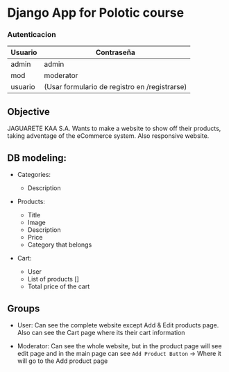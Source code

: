 # Django App for Polotic course

### Autenticacion
| Usuario | Contraseña                                    |
|---------|-----------------------------------------------|
| admin   | admin                                         |
| mod     | moderator                                     |
| usuario | (Usar formulario de registro en /registrarse) |



## Objective

JAGUARETE KAA S.A. Wants to make a website to show off their products, taking adventage of the eCommerce system. 
Also responsive website.

## DB modeling: 

* Categories:
	* Description

* Products:
	* Title
	* Image
	* Description
	* Price
	* Category that belongs

* Cart:
	* User
	* List of products []
	* Total price of the cart

## Groups

* User: Can see the complete website except Add & Edit products page. Also can see the Cart page where its their cart information

* Moderator: Can see the whole website, but in the product page will see edit page and in the main page can see `Add Product Button` -> Where it will go to the Add product page
